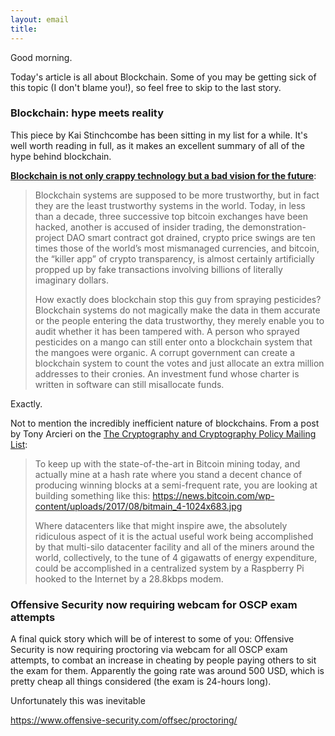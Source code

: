 ```yaml
---
layout: email
title: 
---
```


Good morning.

Today's article is all about Blockchain. Some of you may be getting sick of this topic (I don't blame you!), so feel free to skip to the last story.

### Blockchain: hype meets reality

This piece by Kai Stinchcombe has been sitting in my list for a while. It's well worth reading in full, as it makes an excellent summary of all of the hype behind blockchain.

 [**Blockchain is not only crappy technology but a bad vision for the future**](https://medium.com/@kaistinchcombe/decentralized-and-trustless-crypto-paradise-is-actually-a-medieval-hellhole-c1ca122efdec):
 
>Blockchain systems are supposed to be more trustworthy, but in fact they are the least trustworthy systems in the world. Today, in less than a decade, three successive top bitcoin exchanges have been hacked, another is accused of insider trading, the demonstration-project DAO smart contract got drained, crypto price swings are ten times those of the world’s most mismanaged currencies, and bitcoin, the “killer app” of crypto transparency, is almost certainly artificially propped up by fake transactions involving billions of literally imaginary dollars.
>
>How exactly does blockchain stop this guy from spraying pesticides?
Blockchain systems do not magically make the data in them accurate or the people entering the data trustworthy, they merely enable you to audit whether it has been tampered with. A person who sprayed pesticides on a mango can still enter onto a blockchain system that the mangoes were organic. A corrupt government can create a blockchain system to count the votes and just allocate an extra million addresses to their cronies. An investment fund whose charter is written in software can still misallocate funds.

Exactly.

Not to mention the incredibly inefficient nature of blockchains. From a post by Tony Arcieri on the [The Cryptography and Cryptography Policy Mailing List](http://www.metzdowd.com/pipermail/cryptography/2018-February/033788.html/):

>To keep up with the state-of-the-art in Bitcoin mining today, and actually
mine at a hash rate where you stand a decent chance of producing winning
blocks at a semi-frequent rate, you are looking at building something like
this: https://news.bitcoin.com/wp-content/uploads/2017/08/bitmain_4-1024x683.jpg
>
>Where datacenters like that might inspire awe, the absolutely ridiculous
aspect of it is the actual useful work being accomplished by that
multi-silo datacenter facility and all of the miners around the world,
collectively, to the tune of 4 gigawatts of energy expenditure, could be
accomplished in a centralized system by a Raspberry Pi hooked to the
Internet by a 28.8kbps modem.

### Offensive Security now requiring webcam for OSCP exam attempts

A final quick story which will be of interest to some of you: Offensive Security is now requiring proctoring via webcam for all OSCP exam attempts, to combat an increase in cheating by people paying others to sit the exam for them. Apparently the going rate was around 500 USD, which is pretty cheap all things considered (the exam is 24-hours long). 

Unfortunately this was inevitable

https://www.offensive-security.com/offsec/proctoring/